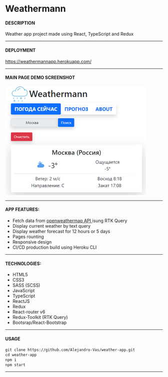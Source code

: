 # Weathermann

#### DESCRIPTION

Weather app project made using React, TypeScript and Redux

---

#### DEPLOYMENT

https://weathermannapp.herokuapp.com/

---

#### MAIN PAGE DEMO SCREENSHOT

<img src="https://github.com/Alejandro-Vas/weather-app/blob/master/app-mainPage-screen.png?raw=true" alt="main page screenshot" style="width:450px;"/>

---

#### APP FEATURES:

- Fetch data from [openweathermap API ](https://openweathermap.org/) isung RTK Query
- Display current weather by text query
- Display weather forecast for 12 hours or 5 days
- Pages rounting
- Responsive design
- CI/CD production build using Heroku CLI

---

#### TECHNOLOGIES:

- HTML5
- CSS3
- SASS (SCSS)
- JavaScript
- TypeScript
- ReactJS
- Redux
- React-router v6
- Redux-Toolkit (RTK Query)
- Bootsrap/React-Bootstrap

---

#### USAGE

```
git clone https://github.com/Alejandro-Vas/weather-app.git
cd weather-app
npm i
npm start
```

---

